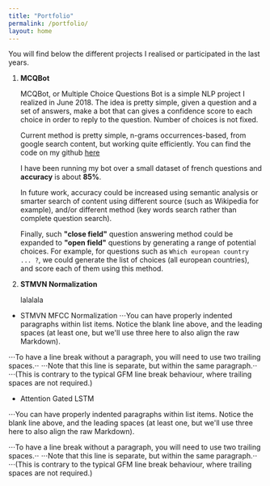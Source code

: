 ```yaml
---
title: "Portfolio"
permalink: /portfolio/
layout: home
---
```

You will find below the different projects I realised or participated in the last years.

1. **MCQBot**

    MCQBot, or Multiple Choice Questions Bot is a simple NLP project I realized in June 2018. The idea is pretty simple, given a question and a set of answers, make a bot that can gives a confidence score to each choice in order to reply to the question. Number of choices is not fixed.

    Current method is pretty simple, n-grams occurrences-based, from google search content, but working quite efficiently. You can find the code on my github [here](https://github.com/RafaelCartenet/MCQbot)

    I have been running my bot over a small dataset of french questions and **accuracy** is about **85%**.

    In future work, accuracy could be increased using semantic analysis or smarter search of content using different source (such as Wikipedia for example), and/or different method (key words search rather than complete question search).

    Finally, such **"close field"** question answering method could be expanded to **"open field"** questions by generating a range of potential choices.
    For example, for questions such as `Which european country ... ?`, we could generate the list of choices (all european countries), and score each of them using this method.

2. **STMVN Normalization**

    lalalala

* STMVN MFCC Normalization
⋅⋅⋅You can have properly indented paragraphs within list items. Notice the blank line above, and the leading spaces (at least one, but we'll use three here to also align the raw Markdown).

⋅⋅⋅To have a line break without a paragraph, you will need to use two trailing spaces.⋅⋅
⋅⋅⋅Note that this line is separate, but within the same paragraph.⋅⋅
⋅⋅⋅(This is contrary to the typical GFM line break behaviour, where trailing spaces are not required.)

* Attention Gated LSTM

⋅⋅⋅You can have properly indented paragraphs within list items. Notice the blank line above, and the leading spaces (at least one, but we'll use three here to also align the raw Markdown).

⋅⋅⋅To have a line break without a paragraph, you will need to use two trailing spaces.⋅⋅
⋅⋅⋅Note that this line is separate, but within the same paragraph.⋅⋅
⋅⋅⋅(This is contrary to the typical GFM line break behaviour, where trailing spaces are not required.)
